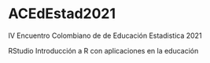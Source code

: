 # ACEdEstad2021
IV Encuentro Colombiano de de Educación Estadistica 2021

RStudio
Introducción a R con aplicaciones en la educación

